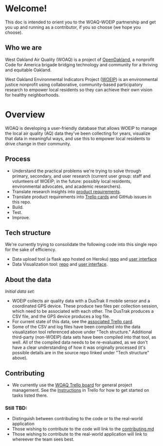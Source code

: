 # Welcome! 
This doc is intended to orient you to the WOAQ-WOEIP partnership and get you up and running as a contributor, if you so choose (we hope you choose).

## Who we are
West Oakland Air Quality (WOAQ) is a project of [OpenOakland](http://openoakland.org/), a nonprofit Code for America brigade bridging technology and community for a thriving and equitable Oakland.

West Oakland Environmental Indicators Project ([WOEIP](http://www.woeip.org/)) is an environmental justice nonprofit using collaborative, community-based participatory research to empower local residents so they can achieve their own vision for healthy neighborhoods.


# Overview
WOAQ is developing a user-friendly database that allows WOEIP to manage the local air quality (AQ) data they've been collecting for years, visualize that data in meaningful ways, and use this to empower local residents to drive change in their community.

## Process
* Understand the practical problems we're trying to solve through primary, secondary, and user research (current user group: staff and volunteers of WOEIP; in the future: possibly local residents, environmental advocates, and academic researchers).
* Translate research insights into [product requirements](https://www.lucidchart.com/invitations/accept/1fad5bab-1293-43a8-b28d-fa6e7782660a).
* Translate product requirements into [Trello cards](https://trello.com/invite/b/EBnxZHmx/6e43b909891f622463a67da64dbb8101/west-oakland-air-quality) and GitHub issues in this repo.
* Build.
* Test.
* Improve.

## Tech structure
We're currently trying to consolidate the following code into this single repo for the sake of efficiency.
* Data upload tool (a flask app hosted on Heroku) [repo](https://github.com/Ethan-bradley/WoaqUploadAppCode) and [user interface](https://whispering-refuge-49854.herokuapp.com/)
* Data Visualization tool: [repo](https://github.com/openoakland/woaq/) and [user interface](https://openoakland.github.io/woaq/).

## About the data
*Initial data set:*
* WOEIP collects air quality data with a DusTrak II mobile sensor and a coordinated GPS device. These produce two files per collection session, which need to be associated with each other. The DusTrak produces a CSV file, and the GPS device produces a log file.
* For current state of this data, see the [associated Trello card](https://trello.com/c/l1NxFPFT).
* Some of the CSV and log files have been compiled into the data visualization tool referenced above under "Tech structure." Additional third-party (non-WOEIP) data sets have been compiled into that tool, as well. All of the compiled data needs to be re-evaluated, as we don't have a clear understanding of how it was originally processed (it's possible details are in the source repo linked under "Tech structure" above).

## Contributing
* We currently use the [WOAQ Trello board](https://trello.com/invite/b/EBnxZHmx/6e43b909891f622463a67da64dbb8101/west-oakland-air-quality) for general project management. See the [Instructions](https://trello.com/c/msbASe3F) in Trello for how to get started on tasks listed there.


### Still TBD:
* Distinguish between contributing to the code or to the real-world application
* Those wishing to contribute to the code will link to the [contributing.md](https://github.com/openoakland/woeip/blob/master/.gitignore/contributing.md)
* Those wishing to contribute to the real-world application will link to whereever the team sees best.
